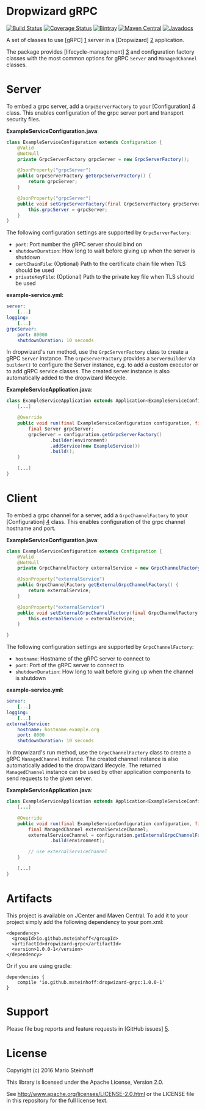 # Dropwizard gRPC

[![Build Status](https://travis-ci.org/msteinhoff/dropwizard-grpc.svg?branch=master)](https://travis-ci.org/msteinhoff/dropwizard-grpc)
[![Coverage Status](https://img.shields.io/coveralls/msteinhoff/dropwizard-grpc.svg)](https://coveralls.io/r/msteinhoff/dropwizard-grpc)
[![Bintray](https://img.shields.io/bintray/v/msteinhoff/maven/dropwizard-grpc.svg)](https://bintray.com/msteinhoff/maven/dropwizard-grpc/1.0.0-1)
[![Maven Central](https://img.shields.io/maven-central/v/io.github.msteinhoff/dropwizard-grpc.svg)](http://search.maven.org/#artifactdetails%7Cio.github.msteinhoff%7Cdropwizard-grpc%7C1.0.0-1%7C)
[![Javadocs](http://www.javadoc.io/badge/io.github.msteinhoff/dropwizard-grpc.svg)](http://www.javadoc.io/doc/io.github.msteinhoff/dropwizard-grpc/1.0.0-1)

A set of classes to use [gRPC] [1] server in a [Dropwizard] [2] application.  

The package provides [lifecycle-management] [3] and configuration factory
classes with the most common options for gRPC `Server` and `ManagedChannel`
classes.  

# Server

To embed a grpc server, add a `GrpcServerFactory` to your [Configuration] [4]
class.  This enables configuration of the grpc server port and transport
security files.  

**ExampleServiceConfiguration.java**:  

```java
class ExampleServiceConfiguration extends Configuration {
    @Valid
    @NotNull
    private GrpcServerFactory grpcServer = new GrpcServerFactory();

    @JsonProperty("grpcServer")
    public GrpcServerFactory getGrpcServerFactory() {
        return grpcServer;
    }

    @JsonProperty("grpcServer")
    public void setGrpcServerFactory(final GrpcServerFactory grpcServer) {
        this.grpcServer = grpcServer;
    }
}
```

The following configuration settings are supported by `GrpcServerFactory`:  

* `port`: Port number the gRPC server should bind on
* `shutdownDuration`: How long to wait before giving up when the server is shutdown
* `certChainFile`: (Optional) Path to the certificate chain file when TLS should be used
* `privateKeyFile`: (Optional) Path to the private key file when TLS should be used

**example-service.yml:**

```yaml
server:
    [...]
logging:
    [...]
grpcServer:
    port: 80000
    shutdownDuration: 10 seconds
```

In dropwizard's run method, use the `GrpcServerFactory` class to create a gRPC
`Server` instance.  The `GrpcServerFactory` provides a `ServerBuilder` via
`builder()` to configure the Server instance, e.g. to add a custom executor or
to add gRPC service classes.  The created server instance is also automatically
added to the dropwizard lifecycle.  

**ExampleServiceApplication.java**:  

```java
class ExampleServiceApplication extends Application<ExampleServiceConfiguration> {
    [...]

    @Override
    public void run(final ExampleServiceConfiguration configuration, final Environment environment) throws IOException {
        final Server grpcServer;
        grpcServer = configuration.getGrpcServerFactory()
                .builder(environment)
                .addService(new ExampleService())
                .build();
    }

    [...]
}
```

# Client

To embed a grpc channel for a server, add a `GrpcChannelFactory` to your
[Configuration] [4] class.  This enables configuration of the grpc channel
hostname and port.

**ExampleServiceConfiguration.java**:  

```java
class ExampleServiceConfiguration extends Configuration {
    @Valid
    @NotNull
    private GrpcChannelFactory externalService = new GrpcChannelFactory();

    @JsonProperty("externalService")
    public GrpcChannelFactory getExternalGrpcChannelFactory() {
        return externalService;
    }

    @JsonProperty("externalService")
    public void setExternalGrpcChannelFactory(final GrpcChannelFactory externalService) {
        this.externalService = externalService;
    }   

}
```

The following configuration settings are supported by `GrpcChannelFactory`:

* `hostname`: Hostname of the gRPC server to connect to
* `port`: Port of the gRPC server to connect to
* `shutdownDuration`: How long to wait before giving up when the channel is
shutdown

**example-service.yml:**

```yaml
server:
    [...]
logging:
    [...]
externalService:
    hostname: hostname.example.org
    port: 8000
    shutdownDuration: 10 seconds
```

In dropwizard's run method, use the `GrpcChannelFactory` class to create a gRPC
`ManagedChannel` instance.   The created channel instance is also automatically
added to the dropwizard lifecycle.  The returned `ManagedChannel` instance can
be used by other application components to send requests to the given server.  

**ExampleServiceApplication.java**:  

```java
class ExampleServiceApplication extends Application<ExampleServiceConfiguration> {
    [...]

    @Override
    public void run(final ExampleServiceConfiguration configuration, final Environment environment) throws IOException {
        final ManagedChannel externalServiceChannel;
        externalServiceChannel = configuration.getExternalGrpcChannelFactory()
                .build(environment);

        // use externalServiceChannel
    }

    [...]
}
```

# Artifacts

This project is available on JCenter and Maven Central.  To add it to your
project simply add the following dependency to your pom.xml:

    <dependency>
      <groupId>io.github.msteinhoff</groupId>
      <artifactId>dropwizard-grpc</artifactId>
      <version>1.0.0-1</version>
    </dependency>

Or if you are using gradle:

    dependencies {
        compile 'io.github.msteinhoff:dropwizard-grpc:1.0.0-1'
    }

# Support

Please file bug reports and feature requests in [GitHub issues] [5].  

# License

Copyright (c) 2016 Mario Steinhoff

This library is licensed under the Apache License, Version 2.0.

See http://www.apache.org/licenses/LICENSE-2.0.html or the LICENSE file in this
repository for the full license text.  

[1]: http://www.grpc.io/
[2]: http://dropwizard.io/1.0.0/docs
[3]: http://dropwizard.io/1.0.0/docs/manual/core.html#managed-objects
[4]: http://dropwizard.io/1.0.0/docs/manual/core.html#configuration
[5]: https://github.com/msteinhoff/dropwizard-grpc/issues
